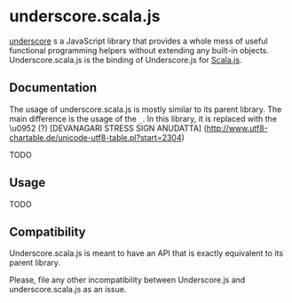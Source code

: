 underscore.scala.js
==============

[underscore](http://underscorejs.org/) s a JavaScript library that provides a whole mess of useful functional programming helpers without extending any built-in objects. Underscore.scala.js is the binding of Underscore.js for [Scala.js](http://www.scala-js.org/).

Documentation
-------------

The usage of underscore.scala.js is mostly similar to its parent library. The main difference is the usage of the `_`. In this library, it is replaced with the \u0952 (?) [DEVANAGARI STRESS SIGN ANUDATTA] (http://www.utf8-chartable.de/unicode-utf8-table.pl?start=2304)

TODO

Usage
-----

TODO


Compatibility
-------------

Underscore.scala.js is meant to have an API that is exactly equivalent to its parent library.

Please, file any other incompatibility between Underscore.js and underscore.scala.js as an issue.